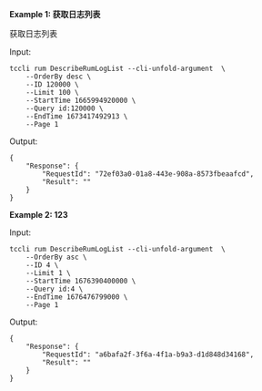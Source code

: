 **Example 1: 获取日志列表**

获取日志列表

Input: 

```
tccli rum DescribeRumLogList --cli-unfold-argument  \
    --OrderBy desc \
    --ID 120000 \
    --Limit 100 \
    --StartTime 1665994920000 \
    --Query id:120000 \
    --EndTime 1673417492913 \
    --Page 1
```

Output: 
```
{
    "Response": {
        "RequestId": "72ef03a0-01a8-443e-908a-8573fbeaafcd",
        "Result": ""
    }
}
```

**Example 2: 123**



Input: 

```
tccli rum DescribeRumLogList --cli-unfold-argument  \
    --OrderBy asc \
    --ID 4 \
    --Limit 1 \
    --StartTime 1676390400000 \
    --Query id:4 \
    --EndTime 1676476799000 \
    --Page 1
```

Output: 
```
{
    "Response": {
        "RequestId": "a6bafa2f-3f6a-4f1a-b9a3-d1d848d34168",
        "Result": ""
    }
}
```

